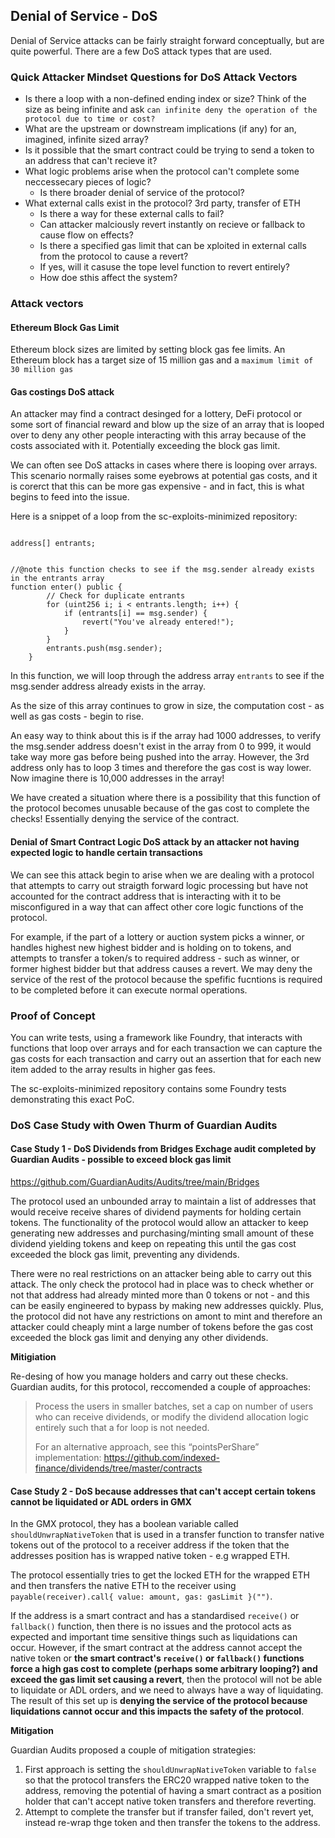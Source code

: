 ## Denial of Service - DoS

Denial of Service attacks can be fairly straight forward conceptually, but are quite powerful. There are a few DoS attack types that are used.


### Quick Attacker Mindset Questions for DoS Attack Vectors

- Is there a loop with a non-defined ending index or size? Think of the size as being infinite and ask `can infinite deny the operation of the protocol due to time or cost?`
- What are the upstream or downstream implications (if any) for an, imagined, infinite sized array?
- Is it possible that the smart contract could be trying to send a token to an address that can't recieve it?
- What logic problems arise when the protocol can't complete some neccessecary pieces of logic? 
  - Is there broader denial of service of the protocol?
- What external calls exist in the protocol? 3rd party, transfer of ETH
  - Is there a way for these external calls to fail? 
  - Can attacker malciously revert instantly on recieve or fallback to cause flow on effects?
  - Is there a specified gas limit that can be xploited in external calls from the protocol to cause a revert?
  - If yes, will it casuse the tope level function to revert entirely? 
  - How doe sthis affect the system?


### Attack vectors

#### Ethereum Block Gas Limit

Ethereum block sizes are limited by setting block gas fee limits. An Ethereum block has a target size of 15 million gas and a `maximum limit of 30 million gas`

#### Gas costings DoS attack
An attacker may find a contract desinged for a lottery, DeFi protocol or some sort of financial reward and blow up the size of an array that is looped over to deny any other people interacting with this array because of the costs associated with it. Potentially exceeding the block gas limit.

We can often see DoS attacks in cases where there is looping over arrays. This scenario normally raises some eyebrows at potential gas costs, and it is corerct that this can be more gas expensive - and in fact, this is what begins to feed into the issue.

Here is a snippet of a loop from the sc-exploits-minimized repository:

```solidity

address[] entrants;


//@note this function checks to see if the msg.sender already exists in the entrants array
function enter() public {
        // Check for duplicate entrants
        for (uint256 i; i < entrants.length; i++) {
            if (entrants[i] == msg.sender) {
                revert("You've already entered!");
            }
        }
        entrants.push(msg.sender);
    }
```

In this function, we will loop through the address array `entrants` to see if the msg.sender address already exists in the array.

As the size of this array continues to grow in size, the computation cost - as well as gas costs - begin to rise. 

An easy way to think about this is if the array had 1000 addresses, to verify the msg.sender address doesn't exist in the array from 0 to 999, it would take way more gas before being pushed into the array. However, the 3rd address only has to loop 3 times and therefore the gas cost is way lower. Now imagine there is 10,000 addresses in the array!

We have created a situation where there is a possibility that this function of the protocol becomes unusable because of the gas cost to complete the checks! Essentially denying the service of the contract.

#### Denial of Smart Contract Logic DoS attack by an attacker not having expected logic to handle certain transactions

We can see this attack begin to arise when we are dealing with a protocol that attempts to carry out straigth forward logic processing but have not accounted for the contract address that is interacting with it to be misconfigured in a way that can affect other core logic functions of the protocol.

For example, if the part of a lottery or auction system picks a winner, or handles highest new highest bidder and is holding on to tokens, and attempts to transfer a token/s to required address - such as winner, or former highest bidder but that address causes a revert. We may deny the service of the rest of the protocol because the spefific fucntions is required to be completed before it can execute normal operations.

### Proof of Concept

You can write tests, using a framework like Foundry, that interacts with functions that loop over arrays and for each transaction we can capture the gas costs for each transaction and carry out an assertion that for each new item added to the array results in higher gas fees.

The sc-exploits-minimized repository contains some Foundry tests demonstrating this exact PoC.

### DoS Case Study with Owen Thurm of Guardian Audits

#### Case Study 1 - DoS Dividends from Bridges Exchage audit completed by Guardian Audits - possible to exceed block gas limit

https://github.com/GuardianAudits/Audits/tree/main/Bridges

The protocol used an unbounded array to maintain a list of addresses that would receive receive shares of dividend payments for holding certain tokens. The functionality of the protocol would allow an attacker to keep generating new addresses and purchasing/minting small amount of these dividend yielding tokens and keep on repeating this until the gas cost exceeded the block gas limit, preventing any dividends.

There were no real restrictions on an attacker being able to carry out this attack. The only check the protocol had in place was to check whether or not that address had already minted more than 0 tokens or not - and this can be easily engineered to bypass by making new addresses quickly. Plus, the protocol did not have any restrictions on amont to mint and therefore an attacker could cheaply mint a large number of tokens before the gas cost exceeded the block gas limit and denying any other dividends.

**Mitigiation**

Re-desing of how you manage holders and carry out these checks. Guardian audits, for this protocol, reccomended a couple of approaches:


>Process the users in smaller batches, set a cap on number of users who can receive dividends, or modify the dividend allocation logic entirely such that a for loop is not needed.
>
>For an alternative approach, see this “pointsPerShare” implementation:
https://github.com/indexed-finance/dividends/tree/master/contracts

#### Case Study 2 - DoS because addresses that can't accept certain tokens cannot be liquidated or ADL orders in GMX

In the GMX protocol, they has a boolean variable called `shouldUnwrapNativeToken` that is used in a transfer function to transfer native tokens out of the protocol to a receiver address if the token that the addresses position has is wrapped native token - e.g wrapped ETH.

The protocol essentially tries to get the locked ETH for the wrapped ETH and then transfers the native ETH to the receiver using `payable(receiver).call{ value: amount, gas: gasLimit }("")`.

If the address is a smart contract and has a standardised `receive()` or `fallback()` function, then there is no issues and the protocol acts as expected and important time sensitive things such as liquidations can occur. However, if the smart contract at the address cannot accept the native token or **the smart contract's `receive()` or `fallback()` functions force a high gas cost to complete (perhaps some arbitrary looping?) and exceed the gas limit set causing a revert**, then the protocol will not be able to liquidate or ADL orders, and we need to always have a way of liquidating. The result of this set up is **denying the service of the protocol because liquidations cannot occur and this impacts the safety of the protocol**.

**Mitigation**

Guardian Audits proposed a couple of mitigation strategies: 

1. First approach is setting the `shouldUnwrapNativeToken` variable to `false` so that the protocol transfers the ERC20 wrapped native token to the address, removing the potential of having a smart contract as a position holder that can't accept native token transfers and therefore reverting.
2. Attempt to complete the transfer but if transfer failed, don't revert yet, instead re-wrap thge token and then transfer the tokens to the address.